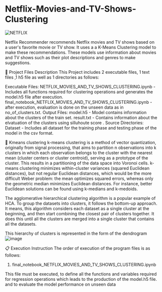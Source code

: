#  **Netflix-Movies-and-TV-Shows-Clustering**
![NETFLIX](https://user-images.githubusercontent.com/117520505/223657906-ab3376eb-b5c9-4d36-8543-b4b73e604b52.png)


Netflix Recommender recommends Netflix movies and TV shows based on a user's favorite movie or TV show. It uses a a K-Means Clustering model to make these recommendations. These models use information about movies and TV shows such as their plot descriptions and genres to make suggestions.

💾 Project Files Description
This Project includes 2 executable files, 1 text files ,1 h5 file as well as 1 directories as follows:

Executable Files:
NETFLIX_MOVIES_AND_TV_SHOWS_CLUSTERING.ipynb - Includes all functions required for clustering operations and generates the model.h5 file after execution.
final_notebook_NETFLIX_MOVIES_AND_TV_SHOWS_CLUSTERING.ipynb - after execution, evaluation is done on the unseen data as in no_of_clusters.txt.
Output Files:
model.h5 - Model contains information about the clusters of the train set.
result.txt - Contains information about the elvatuation of the clusters using silluhoute score .
Source Directories:
Dataset - Includes all dataset for the training phase and testing phase of the model in the csv format.

📖 Kmeans clustering
k-means clustering is a method of vector quantization, originally from signal processing, that aims to partition n observations into k clusters in which each observation belongs to the cluster with the nearest mean (cluster centers or cluster centroid), serving as a prototype of the cluster. This results in a partitioning of the data space into Voronoi cells. k-means clustering minimizes within-cluster variances (squared Euclidean distances), but not regular Euclidean distances, which would be the more difficult Weber problem: the mean optimizes squared errors, whereas only the geometric median minimizes Euclidean distances. For instance, better Euclidean solutions can be found using k-medians and k-medoids.

The agglomerative hierarchical clustering algorithm is a popular example of HCA. To group the datasets into clusters, it follows the bottom-up approach. It means, this algorithm considers each dataset as a single cluster at the beginning, and then start combining the closest pair of clusters together. It does this until all the clusters are merged into a single cluster that contains all the datasets.

This hierarchy of clusters is represented in the form of the dendrogram
![image](https://user-images.githubusercontent.com/117520505/223658355-0e7d2d3e-6fde-4d61-8da4-34885c530e29.png)



📋 Execution Instruction
The order of execution of the program files is as follows:

1) final_notebook_NETFLIX_MOVIES_AND_TV_SHOWS_CLUSTERING.ipynb

This file must be executed, to define all the functions and variables required for regression operations which leads to the production of the model.h5 file. and to evaluate the model performance on unseen data

